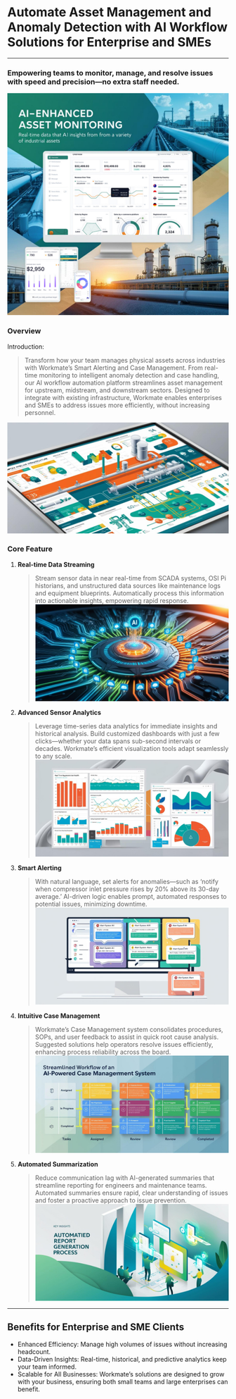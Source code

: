# Automate Asset Management and Anomaly Detection with AI Workflow Solutions for Enterprise and SMEs
---
### Empowering teams to monitor, manage, and resolve issues with speed and precision—no extra staff needed.

![image hero](../blog-image/blog-1/bog-1-hero.png)

### Overview

Introduction:
>Transform how your team manages physical assets across industries with Workmate’s Smart Alerting and Case Management. From real-time monitoring to intelligent anomaly detection and case handling, our AI workflow automation platform streamlines asset management for upstream, midstream, and downstream sectors. Designed to integrate with existing infrastructure, Workmate enables enterprises and SMEs to address issues more efficiently, without increasing personnel.

![image 1](../blog-image/blog-1/blog-1-p1.png)

### Core Feature

1. **Real-time Data Streaming**
   >Stream sensor data in near real-time from SCADA systems, OSI Pi historians, and unstructured data sources like maintenance logs and equipment blueprints. Automatically process this information into actionable insights, empowering rapid response.![image 2](../blog-image/blog-1/blog-1-pi2.png)
2. **Advanced Sensor Analytics**
   >Leverage time-series data analytics for immediate insights and historical analysis. Build customized dashboards with just a few clicks—whether your data spans sub-second intervals or decades. Workmate’s efficient visualization tools adapt seamlessly to any scale.![image 4](../blog-image/blog-1/blog-1-p3.png)

3. **Smart Alerting**
   >With natural language, set alerts for anomalies—such as ‘notify when compressor inlet pressure rises by 20% above its 30-day average.’ AI-driven logic enables prompt, automated responses to potential issues, minimizing downtime.![image 4](../blog-image/blog-1/blog-1-p4.png)


4. **Intuitive Case Management**
   >Workmate’s Case Management system consolidates procedures, SOPs, and user feedback to assist in quick root cause analysis. Suggested solutions help operators resolve issues efficiently, enhancing process reliability across the board.![image 5](../blog-image/blog-1/blog-1-p5.png)

5. **Automated Summarization**
   >Reduce communication lag with AI-generated summaries that streamline reporting for engineers and maintenance teams. Automated summaries ensure rapid, clear understanding of issues and foster a proactive approach to issue prevention.![image 5](../blog-image/blog-1/blog-1-p6.png)
---
## Benefits for Enterprise and SME Clients

- Enhanced Efficiency: Manage high volumes of issues without increasing headcount.
- Data-Driven Insights: Real-time, historical, and predictive analytics keep your team informed.
- Scalable for All Businesses: Workmate’s solutions are designed to grow with your business, ensuring both small teams and large enterprises can benefit.
